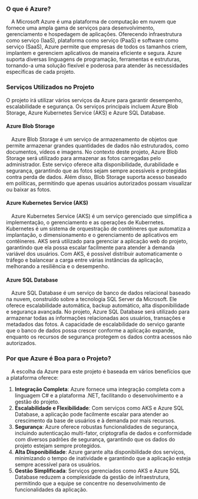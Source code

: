 ### O que é Azure?

&emsp;A Microsoft Azure é uma plataforma de computação em nuvem que fornece uma ampla gama de serviços para desenvolvimento, gerenciamento e hospedagem de aplicações. Oferecendo infraestrutura como serviço (IaaS), plataforma como serviço (PaaS) e software como serviço (SaaS), Azure permite que empresas de todos os tamanhos criem, implantem e gerenciem aplicativos de maneira eficiente e segura. Azure suporta diversas linguagens de programação, ferramentas e estruturas, tornando-a uma solução flexível e poderosa para atender às necessidades específicas de cada projeto.

### Serviços Utilizados no Projeto

O projeto irá utilizar vários serviços da Azure para garantir desempenho, escalabilidade e segurança. Os serviços principais incluem Azure Blob Storage, Azure Kubernetes Service (AKS) e Azure SQL Database.

#### Azure Blob Storage

&emsp;Azure Blob Storage é um serviço de armazenamento de objetos que permite armazenar grandes quantidades de dados não estruturados, como documentos, vídeos e imagens. No contexto deste projeto, Azure Blob Storage será utilizado para armazenar as fotos carregadas pelo administrador. Este serviço oferece alta disponibilidade, durabilidade e segurança, garantindo que as fotos sejam sempre acessíveis e protegidas contra perda de dados. Além disso, Blob Storage suporta acesso baseado em políticas, permitindo que apenas usuários autorizados possam visualizar ou baixar as fotos.

#### Azure Kubernetes Service (AKS)

&emsp;Azure Kubernetes Service (AKS) é um serviço gerenciado que simplifica a implementação, o gerenciamento e as operações de Kubernetes. Kubernetes é um sistema de orquestração de contêineres que automatiza a implantação, o dimensionamento e o gerenciamento de aplicativos em contêineres. AKS será utilizado para gerenciar a aplicação web do projeto, garantindo que ela possa escalar facilmente para atender à demanda variável dos usuários. Com AKS, é possível distribuir automaticamente o tráfego e balancear a carga entre várias instâncias da aplicação, melhorando a resiliência e o desempenho.

#### Azure SQL Database

&emsp;Azure SQL Database é um serviço de banco de dados relacional baseado na nuvem, construído sobre a tecnologia SQL Server da Microsoft. Ele oferece escalabilidade automática, backup automático, alta disponibilidade e segurança avançada. No projeto, Azure SQL Database será utilizado para armazenar todas as informações relacionadas aos usuários, transações e metadados das fotos. A capacidade de escalabilidade do serviço garante que o banco de dados possa crescer conforme a aplicação expande, enquanto os recursos de segurança protegem os dados contra acessos não autorizados.

### Por que Azure é Boa para o Projeto?

&emsp;A escolha da Azure para este projeto é baseada em vários benefícios que a plataforma oferece:

1. **Integração Completa**: Azure fornece uma integração completa com a linguagem C# e a plataforma .NET, facilitando o desenvolvimento e a gestão do projeto.
2. **Escalabilidade e Flexibilidade**: Com serviços como AKS e Azure SQL Database, a aplicação pode facilmente escalar para atender ao crescimento da base de usuários e à demanda por mais recursos.
3. **Segurança**: Azure oferece robustas funcionalidades de segurança, incluindo autenticação multi-fator, criptografia de dados e conformidade com diversos padrões de segurança, garantindo que os dados do projeto estejam sempre protegidos.
4. **Alta Disponibilidade**: Azure garante alta disponibilidade dos serviços, minimizando o tempo de inatividade e garantindo que a aplicação esteja sempre acessível para os usuários.
5. **Gestão Simplificada**: Serviços gerenciados como AKS e Azure SQL Database reduzem a complexidade da gestão de infraestrutura, permitindo que a equipe se concentre no desenvolvimento de funcionalidades da aplicação.